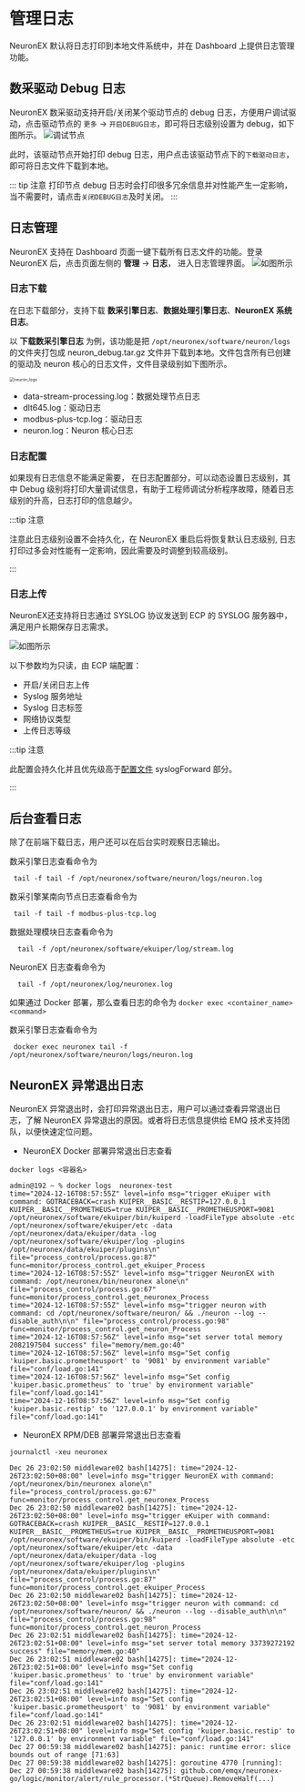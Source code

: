 # 管理日志


NeuronEX 默认将日志打印到本地文件系统中，并在 Dashboard 上提供日志管理功能。

## 数采驱动 Debug 日志

NeuronEX 数采驱动支持开启/关闭某个驱动节点的 debug 日志，方便用户调试驱动，点击驱动节点的 `更多` -> `开启DEBUG日志`，即可将日志级别设置为 debug，如下图所示。
![调试节点](./assets/neuron_node_debug_zh.png)

此时，该驱动节点开始打印 debug 日志，用户点击该驱动节点下的`下载驱动日志`，即可将日志文件下载到本地。

::: tip 注意
打印节点 debug 日志时会打印很多冗余信息并对性能产生一定影响，当不需要时，请点击`关闭DEBUG日志`及时关闭。
:::

## 日志管理

NeuronEX 支持在 Dashboard 页面一键下载所有日志文件的功能。登录 NeuronEX 后，点击页面左侧的 **管理** -> **日志**， 进入日志管理界面。
![如图所示](./assets/log_manage_zh.png)

### 日志下载

在日志下载部分，支持下载 **数采引擎日志**、**数据处理引擎日志**、**NeuronEX 系统日志**。

以 **下载数采引擎日志** 为例，该功能是把 `/opt/neuronex/software/neuron/logs` 的文件夹打包成 neuron_debug.tar.gz 文件并下载到本地。文件包含所有已创建的驱动及 neuron 核心的日志文件，文件目录级别如下图所示。

<img src="./assets/neuron_logs.png" alt="neuron_logs" style="zoom:50%;" />

  * data-stream-processing.log：数据处理节点日志
  * dlt645.log：驱动日志
  * modbus-plus-tcp.log：驱动日志
  * neuron.log：Neuron 核心日志

### 日志配置

  如果现有日志信息不能满足需要， 在日志配置部分，可以动态设置日志级别，其中 Debug 级别将打印大量调试信息，有助于工程师调试分析程序故障，随着日志级别的升高，日志打印的信息越少。

:::tip  注意

注意此日志级别设置不会持久化，在 NeuronEX 重启后将恢复默认日志级别, 日志打印过多会对性能有一定影响，因此需要及时调整到较高级别。

:::

### 日志上传

  NeuronEX还支持将日志通过 SYSLOG 协议发送到 ECP 的 SYSLOG 服务器中，满足用户长期保存日志需求。

![如图所示](./assets/log_manage_zh.png)

以下参数均为只读，由 ECP 端配置：
* 开启/关闭日志上传 
* Syslog 服务地址 
* Syslog 日志标签 
* 网络协议类型 
* 上传日志等级 

:::tip  注意

此配置会持久化并且优先级高于[配置文件](./conf-management.md#log) syslogForward 部分。

:::

<!-- ## 日志监控
NeuronEX 支持实时查看日志信息。登录 NeuronEX 后，点击页面左侧的 **管理** -> **日志**， 进入日志监控界面。
![如图所示](./assets/log_monitor_zh.png)

### 日志过滤
支持对服务类型和日志级别进行过滤。服务类型支持 All、NeuronEX、数据处理引擎，日志级别支持 All、Debug、Info、Notice、Warn、Error、Fatal。
![如图所示](./assets/log_monitor_filter_zh.png) -->

## 后台查看日志

除了在前端下载日志，用户还可以在后台实时观察日志输出。

数采引擎日志查看命令为

```shell
 tail -f tail -f /opt/neuronex/software/neuron/logs/neuron.log
```

数采引擎某南向节点日志查看命令为

```shell
 tail -f tail -f modbus-plus-tcp.log
```

数据处理模块日志查看命令为

```shell
  tail -f /opt/neuronex/software/ekuiper/log/stream.log
```

NeuronEX 日志查看命令为

```shell
  tail -f /opt/neuronex/log/neuronex.log 
```

如果通过 Docker 部署，那么查看日志的命令为 ``docker exec <container_name> <command>``

数采引擎日志查看命令为

```shell
 docker exec neuronex tail -f /opt/neuronex/software/neuron/logs/neuron.log
```

## NeuronEX 异常退出日志

NeuronEX 异常退出时，会打印异常退出日志，用户可以通过查看异常退出日志，了解 NeuronEX 异常退出的原因。或者将日志信息提供给 EMQ 技术支持团队，以便快速定位问题。

- NeuronEX Docker 部署异常退出日志查看

```shell
docker logs <容器名>
```

```shell
admin@192 ~ % docker logs  neuronex-test
time="2024-12-16T08:57:55Z" level=info msg="trigger eKuiper with command: GOTRACEBACK=crash KUIPER__BASIC__RESTIP=127.0.0.1 KUIPER__BASIC__PROMETHEUS=true KUIPER__BASIC__PROMETHEUSPORT=9081 /opt/neuronex/software/ekuiper/bin/kuiperd -loadFileType absolute -etc /opt/neuronex/software/ekuiper/etc -data /opt/neuronex/data/ekuiper/data -log /opt/neuronex/software/ekuiper/log -plugins /opt/neuronex/data/ekuiper/plugins\n" file="process_control/process.go:87" func=monitor/process_control.get_ekuiper_Process
time="2024-12-16T08:57:55Z" level=info msg="trigger NeuronEX with command: /opt/neuronex/bin/neuronex alone\n" file="process_control/process.go:67" func=monitor/process_control.get_neuronex_Process
time="2024-12-16T08:57:55Z" level=info msg="trigger neuron with command: cd /opt/neuronex/software/neuron/ && ./neuron --log --disable_auth\n\n" file="process_control/process.go:98" func=monitor/process_control.get_neuron_Process
time="2024-12-16T08:57:56Z" level=info msg="set server total memory 2082197504 success" file="memory/mem.go:40"
time="2024-12-16T08:57:56Z" level=info msg="Set config 'kuiper.basic.prometheusport' to '9081' by environment variable" file="conf/load.go:141"
time="2024-12-16T08:57:56Z" level=info msg="Set config 'kuiper.basic.prometheus' to 'true' by environment variable" file="conf/load.go:141"
time="2024-12-16T08:57:56Z" level=info msg="Set config 'kuiper.basic.restip' to '127.0.0.1' by environment variable" file="conf/load.go:141"
```

- NeuronEX RPM/DEB 部署异常退出日志查看

```shell
journalctl -xeu neuronex
```

```shell
Dec 26 23:02:50 middleware02 bash[14275]: time="2024-12-26T23:02:50+08:00" level=info msg="trigger NeuronEX with command: /opt/neuronex/bin/neuronex alone\n" file="process_control/process.go:67" func=monitor/process_control.get_neuronex_Process
Dec 26 23:02:50 middleware02 bash[14275]: time="2024-12-26T23:02:50+08:00" level=info msg="trigger eKuiper with command: GOTRACEBACK=crash KUIPER__BASIC__RESTIP=127.0.0.1 KUIPER__BASIC__PROMETHEUS=true KUIPER__BASIC__PROMETHEUSPORT=9081 /opt/neuronex/software/ekuiper/bin/kuiperd -loadFileType absolute -etc /opt/neuronex/software/ekuiper/etc -data /opt/neuronex/data/ekuiper/data -log /opt/neuronex/software/ekuiper/log -plugins /opt/neuronex/data/ekuiper/plugins\n" file="process_control/process.go:87" func=monitor/process_control.get_ekuiper_Process
Dec 26 23:02:50 middleware02 bash[14275]: time="2024-12-26T23:02:50+08:00" level=info msg="trigger neuron with command: cd /opt/neuronex/software/neuron/ && ./neuron --log --disable_auth\n\n" file="process_control/process.go:98" func=monitor/process_control.get_neuron_Process
Dec 26 23:02:51 middleware02 bash[14275]: time="2024-12-26T23:02:51+08:00" level=info msg="set server total memory 33739272192 success" file="memory/mem.go:40"
Dec 26 23:02:51 middleware02 bash[14275]: time="2024-12-26T23:02:51+08:00" level=info msg="Set config 'kuiper.basic.prometheus' to 'true' by environment variable" file="conf/load.go:141"
Dec 26 23:02:51 middleware02 bash[14275]: time="2024-12-26T23:02:51+08:00" level=info msg="Set config 'kuiper.basic.prometheusport' to '9081' by environment variable" file="conf/load.go:141"
Dec 26 23:02:51 middleware02 bash[14275]: time="2024-12-26T23:02:51+08:00" level=info msg="Set config 'kuiper.basic.restip' to '127.0.0.1' by environment variable" file="conf/load.go:141"
Dec 27 00:59:38 middleware02 bash[14275]: panic: runtime error: slice bounds out of range [71:63]
Dec 27 00:59:38 middleware02 bash[14275]: goroutine 4770 [running]:
Dec 27 00:59:38 middleware02 bash[14275]: github.com/emqx/neuronex-go/logic/monitor/alert/rule_processor.(*StrQueue).RemoveHalf(...)
```
